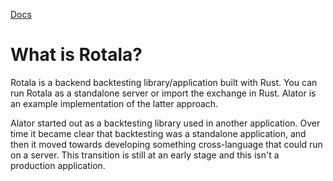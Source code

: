 [Docs](https://docs.rs/rotala)

# What is Rotala?

Rotala is a backend backtesting library/application built with Rust. You can run Rotala as a standalone server or import the exchange in Rust. Alator is an example implementation of the latter approach.

Alator started out as a backtesting library used in another application. Over time it became clear that backtesting was a standalone application, and then it moved towards developing something cross-language that could run on a server. This transition is still at an early stage and this isn't a production application.

